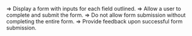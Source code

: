 => Display a form with inputs for each field outlined.
=> Allow a user to complete and submit the form.
=> Do not allow form submission without completing the entire form.
=> Provide feedback upon successful form submission.
